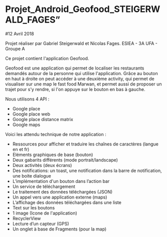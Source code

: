 # Projet_Android_Geofood_STEIGERWALD_FAGES”
#12 Avril 2018

Projet réaliser par Gabriel Steigerwald et Nicolas Fages.
ESIEA - 3A UFA - Groupe A 

Ce projet contient l'application Geofood.

Geofood est une application qui permet de localiser les restaurants demandés autour de la personne qui utilise l'application.
Grâce au bouton en haut à droite on peut accéder à une deuxième activity, qui permet de visualiser sur une map le fast food Marwan, et permet aussi de proposer un trajet pour s'y rendre, si l'on appuye sur le bouton en bas à gauche.


Nous utilisons 4 API :
  - Google place
  - Google place web
  - Google place distance matrix
  - Google maps
  
  
Voici les attendu technique de notre application :

  - Ressources pour afficher et traduire les chaînes de caractères (langue en et fr)
  - Eléments graphiques de base (bouton)
  - Deux gabarits différents (mode portrait/landscape)
  - Deux activités (deux écrans)
  - Des notifications: un toast, une notification dans la barre de notification, une boite dialogue
  - L’implémentation d'un bouton dans l’action bar
  - Un service de téléchargement
  - Le traitement des données téléchargées (JSON)
  - Un appel vers une application externe (maps)
  - L’affichage des données téléchargées dans une liste
  - Text sur les boutons
  - 1 image (Icone de l'application)
  - RecyclerView
  - Lecture d’un capteur (GPS)
  - Un onglet à base de Fragments (pour la map)
